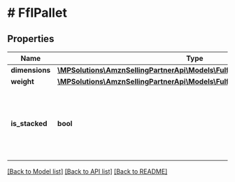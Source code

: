 # # FfIPallet

## Properties

Name | Type | Description | Notes
------------ | ------------- | ------------- | -------------
**dimensions** | [**\MPSolutions\AmznSellingPartnerApi\Models\FulfillmentInbound\FfIDimensions**](FfIDimensions.md) |  |
**weight** | [**\MPSolutions\AmznSellingPartnerApi\Models\FulfillmentInbound\FfIWeight**](FfIWeight.md) |  | [optional]
**is_stacked** | **bool** | Indicates whether pallets will be stacked when carrier arrives for pick-up. |

[[Back to Model list]](../../README.md#models) [[Back to API list]](../../README.md#endpoints) [[Back to README]](../../README.md)
